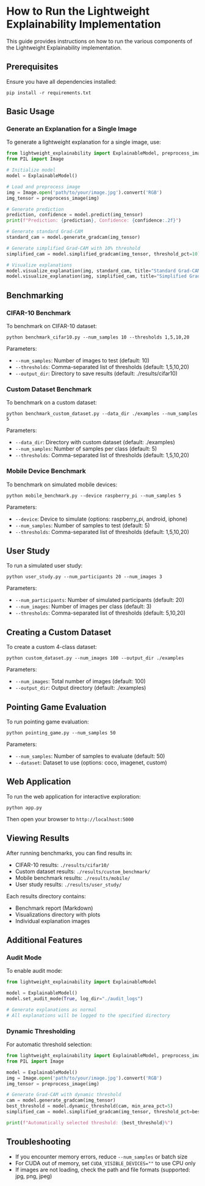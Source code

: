 # How to Run the Lightweight Explainability Implementation

This guide provides instructions on how to run the various components of the Lightweight Explainability implementation.

## Prerequisites

Ensure you have all dependencies installed:

```
pip install -r requirements.txt
```

## Basic Usage

### Generate an Explanation for a Single Image

To generate a lightweight explanation for a single image, use:

```python
from lightweight_explainability import ExplainableModel, preprocess_image
from PIL import Image

# Initialize model
model = ExplainableModel()

# Load and preprocess image
img = Image.open('path/to/your/image.jpg').convert('RGB')
img_tensor = preprocess_image(img)

# Generate prediction
prediction, confidence = model.predict(img_tensor)
print(f"Prediction: {prediction}, Confidence: {confidence:.2f}")

# Generate standard Grad-CAM
standard_cam = model.generate_gradcam(img_tensor)

# Generate simplified Grad-CAM with 10% threshold
simplified_cam = model.simplified_gradcam(img_tensor, threshold_pct=10)

# Visualize explanations
model.visualize_explanation(img, standard_cam, title="Standard Grad-CAM", save_path="standard.png")
model.visualize_explanation(img, simplified_cam, title="Simplified Grad-CAM (10%)", save_path="simplified.png")
```

## Benchmarking

### CIFAR-10 Benchmark

To benchmark on CIFAR-10 dataset:

```
python benchmark_cifar10.py --num_samples 10 --thresholds 1,5,10,20
```

Parameters:
- `--num_samples`: Number of images to test (default: 10)
- `--thresholds`: Comma-separated list of thresholds (default: 1,5,10,20)
- `--output_dir`: Directory to save results (default: ./results/cifar10)

### Custom Dataset Benchmark

To benchmark on a custom dataset:

```
python benchmark_custom_dataset.py --data_dir ./examples --num_samples 5
```

Parameters:
- `--data_dir`: Directory with custom dataset (default: ./examples)
- `--num_samples`: Number of samples per class (default: 5)
- `--thresholds`: Comma-separated list of thresholds (default: 1,5,10,20)

### Mobile Device Benchmark

To benchmark on simulated mobile devices:

```
python mobile_benchmark.py --device raspberry_pi --num_samples 5
```

Parameters:
- `--device`: Device to simulate (options: raspberry_pi, android, iphone)
- `--num_samples`: Number of samples to test (default: 5)
- `--thresholds`: Comma-separated list of thresholds (default: 1,5,10,20)

## User Study

To run a simulated user study:

```
python user_study.py --num_participants 20 --num_images 3
```

Parameters:
- `--num_participants`: Number of simulated participants (default: 20)
- `--num_images`: Number of images per class (default: 3)
- `--thresholds`: Comma-separated list of thresholds (default: 5,10,20)

## Creating a Custom Dataset

To create a custom 4-class dataset:

```
python custom_dataset.py --num_images 100 --output_dir ./examples
```

Parameters:
- `--num_images`: Total number of images (default: 100)
- `--output_dir`: Output directory (default: ./examples)

## Pointing Game Evaluation

To run pointing game evaluation:

```
python pointing_game.py --num_samples 50
```

Parameters:
- `--num_samples`: Number of samples to evaluate (default: 50)
- `--dataset`: Dataset to use (options: coco, imagenet, custom)

## Web Application

To run the web application for interactive exploration:

```
python app.py
```

Then open your browser to `http://localhost:5000`

## Viewing Results

After running benchmarks, you can find results in:
- CIFAR-10 results: `./results/cifar10/`
- Custom dataset results: `./results/custom_benchmark/`
- Mobile benchmark results: `./results/mobile/`
- User study results: `./results/user_study/`

Each results directory contains:
- Benchmark report (Markdown)
- Visualizations directory with plots
- Individual explanation images

## Additional Features

### Audit Mode

To enable audit mode:

```python
from lightweight_explainability import ExplainableModel

model = ExplainableModel()
model.set_audit_mode(True, log_dir="./audit_logs")

# Generate explanations as normal
# All explanations will be logged to the specified directory
```

### Dynamic Thresholding

For automatic threshold selection:

```python
from lightweight_explainability import ExplainableModel, preprocess_image
from PIL import Image

model = ExplainableModel()
img = Image.open('path/to/your/image.jpg').convert('RGB')
img_tensor = preprocess_image(img)

# Generate Grad-CAM with dynamic threshold
cam = model.generate_gradcam(img_tensor)
best_threshold = model.dynamic_threshold(cam, min_area_pct=5)
simplified_cam = model.simplified_gradcam(img_tensor, threshold_pct=best_threshold)

print(f"Automatically selected threshold: {best_threshold}%")
```

## Troubleshooting

- If you encounter memory errors, reduce `--num_samples` or batch size
- For CUDA out of memory, set `CUDA_VISIBLE_DEVICES=""` to use CPU only
- If images are not loading, check the path and file formats (supported: jpg, png, jpeg) 